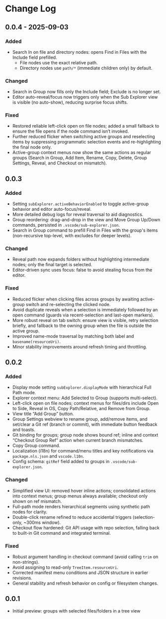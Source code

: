 # Change Log

## 0.0.4 - 2025-09-03

### Added
- Search In on file and directory nodes: opens Find in Files with the Include field prefilled.
	- File nodes use the exact relative path.
	- Directory nodes use `path/*` (immediate children only) by default.

### Changed
- Search in Group now fills only the Include field; Exclude is no longer set.
- Editor auto-reveal/focus now triggers only when the Sub Explorer view is visible (no auto-show), reducing surprise focus shifts.

### Fixed
- Restored reliable left-click open on file nodes; added a small fallback to ensure the file opens if the node command isn’t invoked.
- Further reduced flicker when switching active groups and reselecting items by suppressing programmatic selection events and re-highlighting the final node only.
- Active-group context menus now show the same actions as regular groups (Search in Group, Add Item, Rename, Copy, Delete, Group Settings, Reveal, and Checkout on mismatch).

## 0.0.3

### Added
- Setting `subExplorer.activeBehaviorEnabled` to toggle active-group behavior and editor auto-focus/reveal.
- More detailed debug logs for reveal traversal to aid diagnostics.
- Group reordering: drag-and-drop in the view and Move Group Up/Down commands, persisted in `.vscode/sub-explorer.json`.
- Search in Group command to prefill Find in Files with the group's items (non-recursive top-level, with excludes for deeper levels).

### Changed
- Reveal path now expands folders without highlighting intermediate nodes; only the final target is selected.
- Editor-driven sync uses focus: false to avoid stealing focus from the editor.

### Fixed
- Reduced flicker when clicking files across groups by awaiting active-group switch and re-selecting the clicked node.
- Avoid duplicate reveals when a selection is immediately followed by an open command (guards via recent-selection and last-open markers).
- More robust reveal on tab switch: ensure view is visible, retry selection briefly, and fallback to the owning group when the file is outside the active group.
- Improved name-mode traversal by matching both label and `basename(resourceUri)`.
- Minor stability improvements around refresh timing and throttling.

## 0.0.2

### Added
- Display mode setting `subExplorer.displayMode` with hierarchical Full Path mode.
- Explorer context menu: Add Selected to Group (supports multi-select).
- Left-click open on file nodes; context menus for files/dirs include Open to Side, Reveal in OS, Copy Path/Relative, and Remove from Group.
- View title “Add Group” button.
- Group Settings webview to rename group, add/remove items, and set/clear a Git ref (branch or commit), with immediate button feedback and toasts.
- Git binding for groups; group node shows bound ref; inline and context “Checkout Group Ref” action when current branch mismatches.
- Copy Group command.
- Localization (i18n) for command/menu titles and key notifications via `package.nls.json` and `vscode.l10n`.
- Config schema: `gitRef` field added to groups in `.vscode/sub-explorer.json`.

### Changed
- Simplified view UI: removed hover inline actions; consolidated actions into context menus; group menus always available; checkout only shown on ref mismatch.
- Full-path mode renders hierarchical segments using synthetic path nodes for clarity.
- Double-click rename refined to reduce accidental triggers (selection-only, ~300ms window).
- Checkout flow hardened: Git API usage with repo selection, falling back to built-in Git command and integrated terminal.

### Fixed
- Robust argument handling in checkout command (avoid calling `trim` on non-strings).
- Avoid assigning to read-only `TreeItem.resourceUri`.
- Corrected manifest menu conditions and JSON structure in earlier revisions.
- General stability and refresh behavior on config or filesystem changes.

## 0.0.1
- Initial preview: groups with selected files/folders in a tree view
